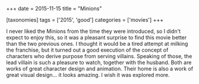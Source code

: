 +++
date = 2015-11-15
title = "Minions"

[taxonomies]
tags = ['2015', 'good']
categories = ['movies']
+++

I never liked the Minions from the time they were introduced, so I
didn\'t expect to enjoy this, so it was a pleasant surprise to find this
movie better than the two previous ones. I thought it would be a tired
attempt at milking the franchise, but it turned out a good execution of
the concept of characters who derive purpose from serving villains.
Speaking of those, the lead villain is such a pleasure to watch,
together with the husband. Both are works of great character design and
animation. Their home is also a work of great visual design\... it looks
amazing. I wish it was explored more.
